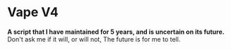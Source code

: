# Vape V4
**A script that I have maintained for 5 years, and is uncertain on its future.**
Don't ask me if it will, or will not, The future is for me to tell.
